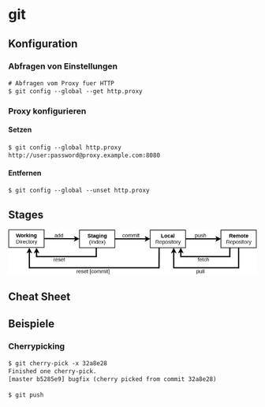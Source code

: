 # git

## Konfiguration
### Abfragen von Einstellungen
```
# Abfragen vom Proxy fuer HTTP
$ git config --global --get http.proxy
```

### Proxy konfigurieren
#### Setzen
```
$ git config --global http.proxy http://user:password@proxy.example.com:8080
```

#### Entfernen
```
$ git config --global --unset http.proxy
```

## Stages
![](.//git.png) 


## Cheat Sheet

## Beispiele
### Cherrypicking
```
$ git cherry-pick -x 32a8e28
Finished one cherry-pick.
[master b5285e9] bugfix (cherry picked from commit 32a8e28)

$ git push
```